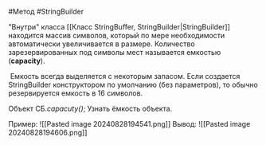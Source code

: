 #Метод #StringBuilder

"Внутри" класса [[Класс StringBuffer, StringBuilder|StringBuilder]] находится массив символов, который по мере необходимости автоматически увеличивается в размере. 
Количество зарезервированных под символы мест называется емкостью (**capacity**).

 Емкость всегда выделяется с некоторым запасом. Если создается StringBuilder конструктором по умолчанию (без параметров), то обычно резервируется емкость в 16 символов.

Объект СБ.*capacuty()*;
Узнать ёмкость объекта.

Пример:
![[Pasted image 20240828194541.png]]
Вывод:
![[Pasted image 20240828194606.png]]
